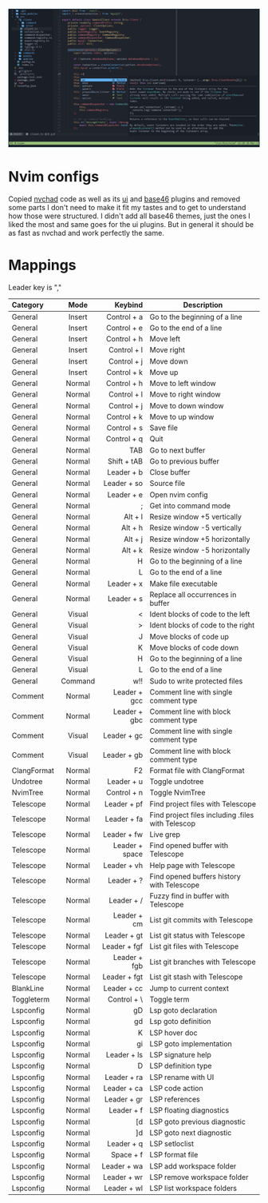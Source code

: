 ![alt text](https://github.com/prxvvy/.dotfiles/blob/master/nvim/assets/nvim.jpg "Neovim")

# Nvim configs

Copied [nvchad](https://github.com/NvChad/NvChad) code as well as its [ui](https://github.com/NvChad/ui) and [base46](https://github.com/NvChad/base46) plugins and removed some parts I don't need to make it fit my tastes and to get to understand how those were structured. I didn't add all base46 themes, just the ones I liked the most and same goes for the ui plugins. But in general it should be as fast as nvchad and work perfectly the same.

# Mappings

Leader key is ","

| Category    |  Mode   |        Keybind | Description                                       |
| :---------- | :-----: | -------------: | ------------------------------------------------- |
| General     | Insert  |    Control + a | Go to the beginning of a line                     |
| General     | Insert  |    Control + e | Go to the end of a line                           |
| General     | Insert  |    Control + h | Move left                                         |
| General     | Insert  |    Control + l | Move right                                        |
| General     | Insert  |    Control + j | Move down                                         |
| General     | Insert  |    Control + k | Move up                                           |
| General     | Normal  |    Control + h | Move to left window                               |
| General     | Normal  |    Control + l | Move to right window                              |
| General     | Normal  |    Control + j | Move to down window                               |
| General     | Normal  |    Control + k | Move to up window                                 |
| General     | Normal  |    Control + s | Save file                                         |
| General     | Normal  |    Control + q | Quit                                              |
| General     | Normal  |            TAB | Go to next buffer                                 |
| General     | Normal  |    Shift + tAB | Go to previous buffer                             |
| General     | Normal  |     Leader + b | Close buffer                                      |
| General     | Normal  |    Leader + so | Source file                                       |
| General     | Normal  |     Leader + e | Open nvim config                                  |
| General     | Normal  |              ; | Get into command mode                             |
| General     | Normal  |        Alt + l | Resize window +5 vertically                       |
| General     | Normal  |        Alt + h | Resize window -5 vertically                       |
| General     | Normal  |        Alt + j | Resize window +5 horizontally                     |
| General     | Normal  |        Alt + k | Resize window -5 horizontally                     |
| General     | Normal  |              H | Go to the beginning of a line                     |
| General     | Normal  |              L | Go to the end of a line                           |
| General     | Normal  |     Leader + x | Make file executable                              |
| General     | Normal  |     Leader + s | Replace all occurrences in buffer                 |
| General     | Visual  |              < | Ident blocks of code to the left                  |
| General     | Visual  |              > | Ident blocks of code to the right                 |
| General     | Visual  |              J | Move blocks of code up                            |
| General     | Visual  |              K | Move blocks of code down                          |
| General     | Visual  |              H | Go to the beginning of a line                     |
| General     | Visual  |              L | Go to the end of a line                           |
| General     | Command |            w!! | Sudo to write protected files                     |
| Comment     | Normal  |   Leader + gcc | Comment line with single comment type             |
| Comment     | Normal  |   Leader + gbc | Comment line with block comment type              |
| Comment     | Visual  |    Leader + gc | Comment line with single comment type             |
| Comment     | Visual  |    Leader + gb | Comment line with block comment type              |
| ClangFormat | Normal  |             F2 | Format file with ClangFormat                      |
| Undotree    | Normal  |     Leader + u | Toggle undotree                                   |
| NvimTree    | Normal  |    Control + n | Toggle NvimTree                                   |
| Telescope   | Normal  |    Leader + pf | Find project files with Telescope                 |
| Telescope   | Normal  |    Leader + fa | Find project files including .files with Telescop |
| Telescope   | Normal  |    Leader + fw | Live grep                                         |
| Telescope   | Normal  | Leader + space | Find opened buffer with Telescope                 |
| Telescope   | Normal  |    Leader + vh | Help page with Telescope                          |
| Telescope   | Normal  |     Leader + ? | Find opened buffers history with Telescope        |
| Telescope   | Normal  |     Leader + / | Fuzzy find in buffer with Telescope               |
| Telescope   | Normal  |    Leader + cm | List git commits with Telescope                   |
| Telescope   | Normal  |    Leader + gt | List git status with Telescope                    |
| Telescope   | Normal  |   Leader + fgf | List git files with Telescope                     |
| Telescope   | Normal  |   Leader + fgb | List git branches with Telescope                  |
| Telescope   | Normal  |   Leader + fgt | List git stash with Telescope                     |
| BlankLine   | Normal  |    Leader + cc | Jump to current context                           |
| Toggleterm  | Normal  |   Control + \  | Toggle term                                       |
| Lspconfig   | Normal  |             gD | Lsp goto declaration                              |
| Lspconfig   | Normal  |             gd | Lsp goto definition                               |
| Lspconfig   | Normal  |              K | LSP hover doc                                     |
| Lspconfig   | Normal  |             gi | LSP goto implementation                           |
| Lspconfig   | Normal  |    Leader + ls | LSP signature help                                |
| Lspconfig   | Normal  |              D | LSP definition type                               |
| Lspconfig   | Normal  |    Leader + ra | LSP rename with UI                                |
| Lspconfig   | Normal  |    Leader + ca | LSP code action                                   |
| Lspconfig   | Normal  |    Leader + gr | LSP references                                    |
| Lspconfig   | Normal  |     Leader + f | LSP floating diagnostics                          |
| Lspconfig   | Normal  |             [d | LSP goto previous diagnostic                      |
| Lspconfig   | Normal  |             ]d | LSP goto next diagnostic                          |
| Lspconfig   | Normal  |     Leader + q | LSP setloclist                                    |
| Lspconfig   | Normal  |      Space + f | LSP format file                                   |
| Lspconfig   | Normal  |    Leader + wa | LSP add workspace folder                          |
| Lspconfig   | Normal  |    Leader + wr | LSP remove workspace folder                       |
| Lspconfig   | Normal  |    Leader + wl | LSP list workspace folders                        |

